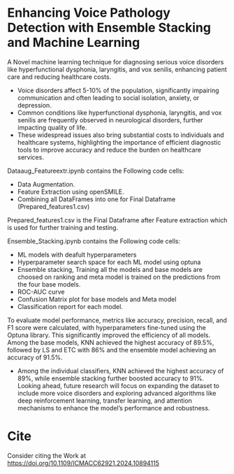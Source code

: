 # Enhancing Voice Pathology Detection with Ensemble Stacking and Machine Learning
A Novel machine learning technique for diagnosing serious voice disorders like hyperfunctional dysphonia, laryngitis, and vox senilis, enhancing patient care and reducing healthcare costs.

* Voice disorders affect 5-10% of the population, significantly impairing communication and often leading to social isolation, anxiety, or depression.
* Common conditions like hyperfunctional dysphonia, laryngitis, and vox senilis are frequently observed in neurological disorders, further impacting quality of life.
* These widespread issues also bring substantial costs to individuals and healthcare systems, highlighting the importance of efficient diagnostic tools to improve accuracy and reduce the burden on healthcare services.

Dataaug_Featureextr.ipynb contains the Following code cells:

* Data Augmentation. 
* Feature Extraction using openSMILE.
* Combining all DataFrames into one for Final Dataframe (Prepared_features1.csv)

Prepared_features1.csv is the Final Dataframe after Feature extraction which is used for further training and testing.

Ensemble_Stacking.ipynb contains the Following code cells:

  * ML models with deafult hyperparameters
  * Hyperparameter search space for each ML model using optuna
  * Ensemble stacking, Training all the models and base models are choosed on ranking and meta model is trained on the predictions from the four base models.
  * ROC-AUC curve
  * Confusion Matrix plot for base models and Meta model
  * Classification report for each model.

To evaluate model performance, metrics like accuracy, precision, recall, and F1 score were calculated, with hyperparameters fine-tuned using the Optuna library. This significantly improved the efficiency of all models. Among the base models, KNN achieved the highest accuracy of 89.5%, followed by LS and ETC with 86% and the ensemble model achieving an accuracy of 91.5%. 

* Among the individual classifiers, KNN achieved the highest accuracy of 89%, while ensemble stacking further boosted accuracy to 91%. Looking ahead, future research will focus on expanding the dataset to include more voice disorders and exploring advanced algorithms like deep reinforcement learning, transfer learning, and attention mechanisms to enhance the model’s performance and robustness.


# Cite

Consider citing the Work at
https://doi.org/10.1109/ICMACC62921.2024.10894115
